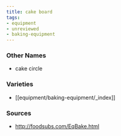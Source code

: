 ```yaml
---
title: cake board
tags:
- equipment
- unreviewed
- baking-equipment
---
```


### Other Names
* cake circle

### Varieties
* [[equipment/baking-equipment/_index]]

### Sources
* http://foodsubs.com/EqBake.html
